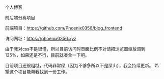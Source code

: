 个人博客

前后端分离项目

前端项目：https://github.com/Phoenix0356/blog_frontend

访问网址：https://phoenix0356.xyz

由于我对css不是很懂，所以目前访问时页面比例不对请把浏览器缩放调到125%，如果还是不行，目前就凑合一下吧。


目前项目还很粗糙，代码非常屎（因为不够多所以不是屎山），我会持续更新。 希望这个项目能帮我找到一份工作。



